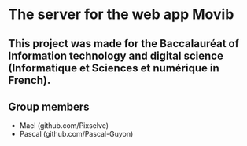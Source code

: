 # The server for the web app Movib

## This project was made for the Baccalauréat of Information technology and digital science (Informatique et Sciences et numérique in French).

## Group members
* Mael (github.com/Pixselve)
* Pascal (github.com/Pascal-Guyon)
